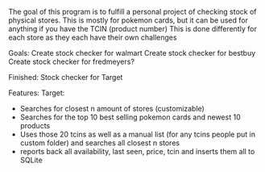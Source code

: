 The goal of this program is to fulfill a personal project of checking stock of physical stores. This is mostly for pokemon cards, but it can be used for anything if you have the TCIN (product number)
This is done differently for each store as they each have their own challenges

Goals:
Create stock checker for walmart
Create stock checker for bestbuy
Create stock checker for fredmeyers?

Finished:
Stock checker for Target

Features:
Target:
  * Searches for closest n amount of stores (customizable)
  * Searches for the top 10 best selling pokemon cards and newest 10 products
  * Uses those 20 tcins as well as a manual list (for any tcins people put in custom folder) and searches all closest n stores
  * reports back all availability, last seen, price, tcin and inserts them all to SQLite
